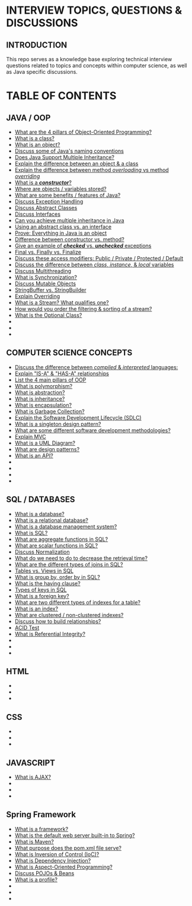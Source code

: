 # INTERVIEW TOPICS, QUESTIONS & DISCUSSIONS
## INTRODUCTION
This repo serves as a knowledge base exploring technical interview questions related to topics and concepts
within computer science, as well as Java specific discussions.

# TABLE OF CONTENTS
## JAVA / OOP
* [What are the 4 pillars of Object-Oriented Programming?]()
* [What is a class?]()
* [What is an object?]()
* [Discuss some of Java's naming conventions]()
* [Does Java Support Multiple Inheritance?]()
* [Explain the difference between an object & a class]()
* [Explain the difference between method _overloading_ vs method _overriding_]()
* [What is a ***constructor***?]()
* [Where are objects / variables stored?]()
* [What are some benefits / features of Java?]()
* [Discuss Exception Handling]()
* [Discuss Abstract Classes]()
* [Discuss Interfaces]()
* [Can you achieve multiple inheritance in Java]()
* [Using an abstract class vs. an interface]()
* [Prove: Everything in Java is an object]()
* [Difference between constructor vs. method?]()
* [Give an example of ***checked*** vs. ***unchecked*** exceptions]()
* [Final vs. Finally vs. Finalize]()
* [Discuss these access modifiers: Public / Private / Protected / Default]()
* [Discuss the difference between _class_, _instance_, & _local_ variables]()
* [Discuss Multithreading]()
* [What is Synchronization?]()
* [Discuss Mutable Objects]()
* [StringBuffer vs. StringBuilder]()
* [Explain Overriding]()
* [What is a Stream? What qualifies one?]()
* [How would you order the filtering & sorting of a stream?]()
* [What is the Optional Class?]()
* []()
* []()
* []()

## COMPUTER SCIENCE CONCEPTS
* [Discuss the difference between _compiled_ & _interpreted_ languages:]()
* [Explain "IS-A" & "HAS-A" relationships]()
* [List the 4 main pillars of OOP]()
* [What is polymorphism?]()
* [What is abstraction?]()
* [What is inheritance?]()
* [What is encapsulation?]()
* [What is Garbage Collection?]()
* [Explain the Software Development Lifecycle (SDLC)]()
* [What is a singleton design pattern?]()
* [What are some different software development methodologies?]()
* [Explain MVC]()
* [What is a UML Diagram?]()
* [What are design patterns?]()
* [What is an API?]()
* []()
* []()
* []()
* []()

## SQL / DATABASES
* [What is a database?]()
* [What is a relational database?]()
* [What is a database management system?]()
* [What is SQL?]()
* [What are aggregate functions in SQL?]()
* [What are scalar functions in SQL?]()
* [Discuss Normalization]()
* [What do we need to do to decrease the retrieval time?]()
* [What are the different types of joins in SQL?]()
* [Tables vs. Views in SQL]()
* [What is group by, order by in SQL?]()
* [What is the having clause?]()
* [Types of keys in SQL]()
* [What is a foreign key?]()
* [What are two different types of indexes for a table?]()
* [What is an index?]()
* [What are clustered / non-clustered indexes?]()
* [Discuss how to build relationships?]()
* [ACID Test]()
* [What is Referential Integrity?]()
* []()
* []()
* []()

## HTML
* []()
* []()
* []()


## CSS
* []()
* []()
* []()


## JAVASCRIPT
* [What is AJAX?]()
* []()
* []()
* []()


## Spring Framework
* [What is a framework?]()
* [What is the default web server built-in to Spring?]()
* [What is Maven?]()
* [What purpose does the pom.xml file serve?]()
* [What is Inversion of Control (IoC)?]()
* [What is Dependency Injection?]()
* [What is Aspect-Oriented Programming?]()
* [Discuss POJOs & Beans]()
* [What is a profile?]()
* []()
* []()
* []()


